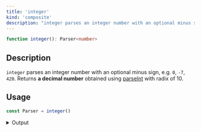 ```yaml
---
title: 'integer'
kind: 'composite'
description: "integer parses an integer number with an optional minus sign, e.g. '0', '-7', '420'. Returns a decimal number obtained using parseInt with radix of 10."
---
```


```typescript {{ withLineNumbers: false }}
function integer(): Parser<number>
```

## Description

`integer` parses an integer number with an optional minus sign, e.g. `0`, `-7`, `420`. Returns **a decimal number** obtained using [parseInt] with radix of 10.

## Usage

```typescript
const Parser = integer()
```

<details>
  <summary>Output</summary>

  ### Success

  ```typescript
  run(Parser).with('-42')

  {
    isOk: true,
    pos: 3,
    value: -42
  }
  ```

  ### Failure

  ```typescript
  run(Parser).with('x')

  {
    isOk: false,
    pos: 0,
    expected: 'integer number'
  }
  ```
</details>

<!-- Links. -->

[parseInt]: https://developer.mozilla.org/en-US/docs/Web/JavaScript/Reference/Global_Objects/parseInt
